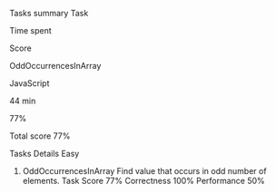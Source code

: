 Tasks summary
Task

Time spent

Score

OddOccurrencesInArray

JavaScript

44 min

77%

Total score
77%


Tasks Details
Easy
1. OddOccurrencesInArray
Find value that occurs in odd number of elements.
Task Score
77%
Correctness
100%
Performance
50%







